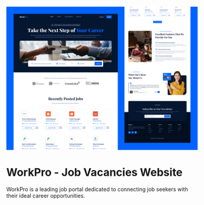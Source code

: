 ![WorkPro Thumbnail for Github](assets/img/github-thumbnail.jpg)

# WorkPro - Job Vacancies Website

WorkPro is a leading job portal dedicated to connecting job seekers with their ideal career opportunities.
